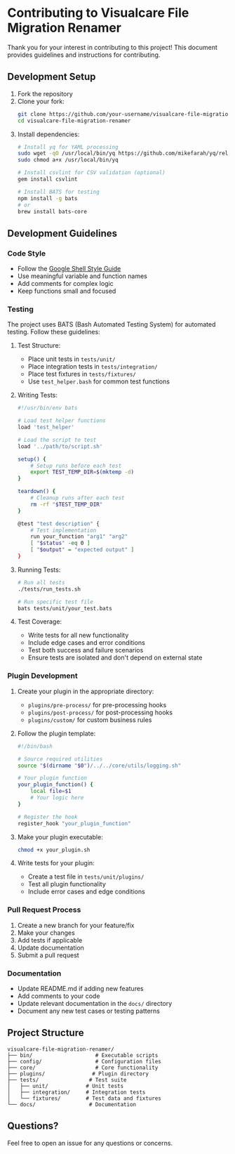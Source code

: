 # Contributing to Visualcare File Migration Renamer

Thank you for your interest in contributing to this project! This document provides guidelines and instructions for contributing.

## Development Setup

1. Fork the repository
2. Clone your fork:
   ```bash
   git clone https://github.com/your-username/visualcare-file-migration-renamer.git
   cd visualcare-file-migration-renamer
   ```
3. Install dependencies:
   ```bash
   # Install yq for YAML processing
   sudo wget -qO /usr/local/bin/yq https://github.com/mikefarah/yq/releases/latest/download/yq_linux_amd64
   sudo chmod a+x /usr/local/bin/yq
   
   # Install csvlint for CSV validation (optional)
   gem install csvlint

   # Install BATS for testing
   npm install -g bats
   # or
   brew install bats-core
   ```

## Development Guidelines

### Code Style

- Follow the [Google Shell Style Guide](https://google.github.io/styleguide/shellguide.html)
- Use meaningful variable and function names
- Add comments for complex logic
- Keep functions small and focused

### Testing

The project uses BATS (Bash Automated Testing System) for automated testing. Follow these guidelines:

1. Test Structure:
   - Place unit tests in `tests/unit/`
   - Place integration tests in `tests/integration/`
   - Place test fixtures in `tests/fixtures/`
   - Use `test_helper.bash` for common test functions

2. Writing Tests:
   ```bash
   #!/usr/bin/env bats
   
   # Load test helper functions
   load 'test_helper'
   
   # Load the script to test
   load '../path/to/script.sh'
   
   setup() {
       # Setup runs before each test
       export TEST_TEMP_DIR=$(mktemp -d)
   }
   
   teardown() {
       # Cleanup runs after each test
       rm -rf "$TEST_TEMP_DIR"
   }
   
   @test "test description" {
       # Test implementation
       run your_function "arg1" "arg2"
       [ "$status" -eq 0 ]
       [ "$output" = "expected output" ]
   }
   ```

3. Running Tests:
   ```bash
   # Run all tests
   ./tests/run_tests.sh
   
   # Run specific test file
   bats tests/unit/your_test.bats
   ```

4. Test Coverage:
   - Write tests for all new functionality
   - Include edge cases and error conditions
   - Test both success and failure scenarios
   - Ensure tests are isolated and don't depend on external state

### Plugin Development

1. Create your plugin in the appropriate directory:
   - `plugins/pre-process/` for pre-processing hooks
   - `plugins/post-process/` for post-processing hooks
   - `plugins/custom/` for custom business rules

2. Follow the plugin template:
   ```bash
   #!/bin/bash
   
   # Source required utilities
   source "$(dirname "$0")/../../core/utils/logging.sh"
   
   # Your plugin function
   your_plugin_function() {
       local file=$1
       # Your logic here
   }
   
   # Register the hook
   register_hook "your_plugin_function"
   ```

3. Make your plugin executable:
   ```bash
   chmod +x your_plugin.sh
   ```

4. Write tests for your plugin:
   - Create a test file in `tests/unit/plugins/`
   - Test all plugin functionality
   - Include error cases and edge conditions

### Pull Request Process

1. Create a new branch for your feature/fix
2. Make your changes
3. Add tests if applicable
4. Update documentation
5. Submit a pull request

### Documentation

- Update README.md if adding new features
- Add comments to your code
- Update relevant documentation in the `docs/` directory
- Document any new test cases or testing patterns

## Project Structure

```
visualcare-file-migration-renamer/
├── bin/                    # Executable scripts
├── config/                 # Configuration files
├── core/                   # Core functionality
├── plugins/               # Plugin directory
├── tests/                # Test suite
│   ├── unit/            # Unit tests
│   ├── integration/     # Integration tests
│   └── fixtures/        # Test data and fixtures
└── docs/                 # Documentation
```

## Questions?

Feel free to open an issue for any questions or concerns. 